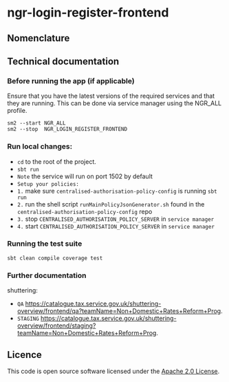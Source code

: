 
ngr-login-register-frontend
================

## Nomenclature


## Technical documentation


### Before running the app (if applicable)

Ensure that you have the latest versions of the required services and that they are running. This can be done via service manager using the NGR_ALL profile.
```
sm2 --start NGR_ALL
sm2 --stop  NGR_LOGIN_REGISTER_FRONTEND
```
### Run local changes:
* `cd` to the root of the project.
* `sbt run`
* `Note` the service will run on port 1502 by default
* `Setup your policies:`
* `1.` make sure `centralised-authorisation-policy-config` is running `sbt run`
* `2.` run the shell script `runMainPolicyJsonGenerator.sh` found in the `centralised-authorisation-policy-config` repo
* `3.` stop `CENTRALISED_AUTHORISATION_POLICY_SERVER` in `service manager`
* `4.` start `CENTRALISED_AUTHORISATION_POLICY_SERVER` in `service manager`

### Running the test suite
```
sbt clean compile coverage test
```
### Further documentation

shuttering:
* `QA` https://catalogue.tax.service.gov.uk/shuttering-overview/frontend/qa?teamName=Non+Domestic+Rates+Reform+Prog.
* `STAGING` https://catalogue.tax.service.gov.uk/shuttering-overview/frontend/staging?teamName=Non+Domestic+Rates+Reform+Prog.

## Licence
This code is open source software licensed under
the [Apache 2.0 License]("http://www.apache.org/licenses/LICENSE-2.0.html").